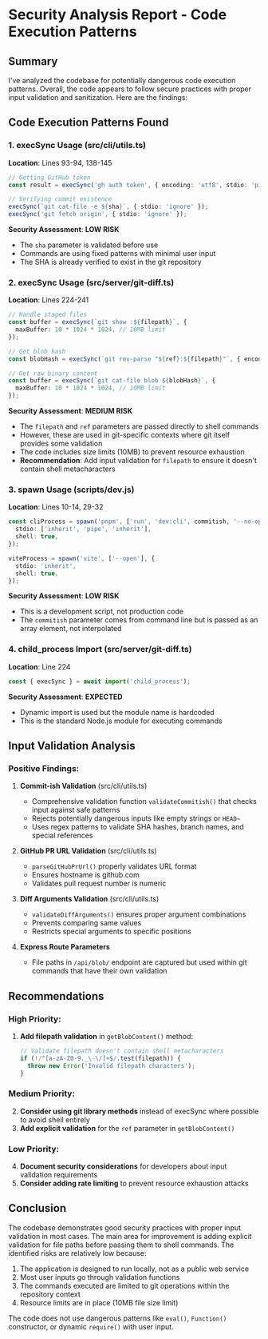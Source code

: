 # Security Analysis Report - Code Execution Patterns

## Summary

I've analyzed the codebase for potentially dangerous code execution patterns. Overall, the code appears to follow secure practices with proper input validation and sanitization. Here are the findings:

## Code Execution Patterns Found

### 1. **execSync Usage** (src/cli/utils.ts)

**Location**: Lines 93-94, 138-145

```typescript
// Getting GitHub token
const result = execSync('gh auth token', { encoding: 'utf8', stdio: 'pipe' });

// Verifying commit existence
execSync(`git cat-file -e ${sha}`, { stdio: 'ignore' });
execSync('git fetch origin', { stdio: 'ignore' });
```

**Security Assessment**: **LOW RISK**

- The `sha` parameter is validated before use
- Commands are using fixed patterns with minimal user input
- The SHA is already verified to exist in the git repository

### 2. **execSync Usage** (src/server/git-diff.ts)

**Location**: Lines 224-241

```typescript
// Handle staged files
const buffer = execSync(`git show :${filepath}`, {
  maxBuffer: 10 * 1024 * 1024, // 10MB limit
});

// Get blob hash
const blobHash = execSync(`git rev-parse "${ref}:${filepath}"`, { encoding: 'utf8' }).trim();

// Get raw binary content
const buffer = execSync(`git cat-file blob ${blobHash}`, {
  maxBuffer: 10 * 1024 * 1024, // 10MB limit
});
```

**Security Assessment**: **MEDIUM RISK**

- The `filepath` and `ref` parameters are passed directly to shell commands
- However, these are used in git-specific contexts where git itself provides some validation
- The code includes size limits (10MB) to prevent resource exhaustion
- **Recommendation**: Add input validation for `filepath` to ensure it doesn't contain shell metacharacters

### 3. **spawn Usage** (scripts/dev.js)

**Location**: Lines 10-14, 29-32

```typescript
const cliProcess = spawn('pnpm', ['run', 'dev:cli', commitish, '--no-open'], {
  stdio: ['inherit', 'pipe', 'inherit'],
  shell: true,
});

viteProcess = spawn('vite', ['--open'], {
  stdio: 'inherit',
  shell: true,
});
```

**Security Assessment**: **LOW RISK**

- This is a development script, not production code
- The `commitish` parameter comes from command line but is passed as an array element, not interpolated

### 4. **child_process Import** (src/server/git-diff.ts)

**Location**: Line 224

```typescript
const { execSync } = await import('child_process');
```

**Security Assessment**: **EXPECTED**

- Dynamic import is used but the module name is hardcoded
- This is the standard Node.js module for executing commands

## Input Validation Analysis

### Positive Findings:

1. **Commit-ish Validation** (src/cli/utils.ts)
   - Comprehensive validation function `validateCommitish()` that checks input against safe patterns
   - Rejects potentially dangerous inputs like empty strings or `HEAD~`
   - Uses regex patterns to validate SHA hashes, branch names, and special references

2. **GitHub PR URL Validation** (src/cli/utils.ts)
   - `parseGitHubPrUrl()` properly validates URL format
   - Ensures hostname is github.com
   - Validates pull request number is numeric

3. **Diff Arguments Validation** (src/cli/utils.ts)
   - `validateDiffArguments()` ensures proper argument combinations
   - Prevents comparing same values
   - Restricts special arguments to specific positions

4. **Express Route Parameters**
   - File paths in `/api/blob/` endpoint are captured but used within git commands that have their own validation

## Recommendations

### High Priority:

1. **Add filepath validation** in `getBlobContent()` method:
   ```typescript
   // Validate filepath doesn't contain shell metacharacters
   if (!/^[a-zA-Z0-9._\-\/]+$/.test(filepath)) {
     throw new Error('Invalid filepath characters');
   }
   ```

### Medium Priority:

2. **Consider using git library methods** instead of execSync where possible to avoid shell entirely
3. **Add explicit validation** for the `ref` parameter in `getBlobContent()`

### Low Priority:

4. **Document security considerations** for developers about input validation requirements
5. **Consider adding rate limiting** to prevent resource exhaustion attacks

## Conclusion

The codebase demonstrates good security practices with proper input validation in most cases. The main area for improvement is adding explicit validation for file paths before passing them to shell commands. The identified risks are relatively low because:

1. The application is designed to run locally, not as a public web service
2. Most user inputs go through validation functions
3. The commands executed are limited to git operations within the repository context
4. Resource limits are in place (10MB file size limit)

The code does not use dangerous patterns like `eval()`, `Function()` constructor, or dynamic `require()` with user input.
